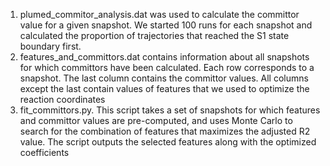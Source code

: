 1) plumed_commitor_analysis.dat was used to calculate the committor value for a given snapshot. We started 100 runs for each snapshot and calculated the proportion of trajectories that reached the S1 state boundary first.
2) features_and_committors.dat contains information about all snapshots for which committors have been calculated. Each row corresponds to a snapshot. The last column contains the committor values. All columns except the last contain values of features that we used to optimize the reaction coordinates
3) fit_committors.py. This script takes a set of snapshots for which features and committor values are pre-computed, and uses Monte Carlo to search for the combination of features that maximizes the adjusted R2 value. The script outputs the selected features along with the optimized coefficients
